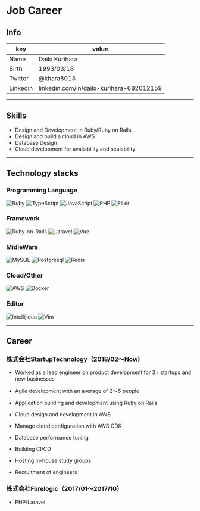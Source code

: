# Job Career

## Info

|key|value|
|---|---|
|Name|Daiki Kurihara|
|Birth|1993/03/18|
|Twitter|@khara8013|
|Linkedin|linkedin.com/in/daiki-kurihara-682012159|

---

## Skills

- Design and Development in Ruby/Ruby on Rails
- Design and build a cloud in AWS
- Database Design
- Cloud development for availability and scalability

---

## Technology stacks

### Programming Language

<p>
    <img alt="Ruby" src="https://img.shields.io/badge/-Ruby-CC342D?style=flat-square&logo=Ruby&logoColor=white" />
    <img alt="TypeScript" src="https://img.shields.io/badge/-TypeScript-007ACC?style=flat-square&logo=typescript&logoColor=white" />
    <img alt="JavaScript" src="https://img.shields.io/badge/-JavaScript-F7DF1E?style=flat-square&logo=JavaScript&logoColor=white" />
    <img alt="PHP" src="https://img.shields.io/badge/-PHP-777BB4?style=flat-square&logo=PHP&logoColor=white" />
    <img alt="Elixir" src="https://img.shields.io/badge/-Elixir-4B275F?style=flat-square&logo=Elixir&logoColor=white" />
    
</p> 

### Framework
<p>
    <img alt="Ruby-on-Rails" src="https://img.shields.io/badge/-Rails-CC0000?style=flat-square&logo=Ruby-on-Rails&logoColor=white" />
    <img alt="Laravel" src="https://img.shields.io/badge/-Laravel-E74430?style=flat-square&logo=laravel&logoColor=white" />
    <img alt="Vue" src="https://img.shields.io/badge/-Vue.js-4FC08D?style=flat-square&logo=Vue.js&logoColor=white" />
    <!-- <img alt="React" src="https://img.shields.io/badge/-React-45b8d8?style=flat-square&logo=react&logoColor=white" /> -->
</p>

### MidleWare
<p>
    <img alt="MySQL" src="https://img.shields.io/badge/-MySQL-4479A1?style=flat-square&logo=mysql&logoColor=white" />
    <img alt="Postgresql" src="https://img.shields.io/badge/-Postgresql-336791?style=flat-square&logo=postgresql&logoColor=white" />
    <img alt="Redis" src="https://img.shields.io/badge/-Redis-D82C20?style=flat-square&logo=Redis&logoColor=white" />
</p>

### Cloud/Other
<p>
    <img alt="AWS" src="https://img.shields.io/badge/-Amazon AWS-232F3E?style=flat-square&logo=amazon-aws&logoColor=white" />
    <img alt="Docker" src="https://img.shields.io/badge/-Docker-46a2f1?style=flat-square&logo=docker&logoColor=white" />
</P>

### Editor
<p>
    <img alt="Intellijidea" src="https://img.shields.io/badge/-Intellijidea-000000?style=flat-square&logo=Intellijidea&logoColor=white" />
    <img alt="Vim" src="https://img.shields.io/badge/-Vim-019733?style=flat-square&logo=VIm&logoColor=white" />
</p>

---

## Career

### 株式会社StartupTechnology（2018/02〜Now)
- Worked as a lead engineer on product development for 3+ startups and new businesses
- Agile development with an average of 2〜6 people
- Application building and development using Ruby on Rails
- Cloud design and development in AWS
- Manage cloud configuration with AWS CDK
- Database performance tuning
- Building CI/CD

- Hosting in-house study groups
- Recruitment of engineers


### 株式会社Forelogic（2017/01〜2017/10）

- PHP/Laravel